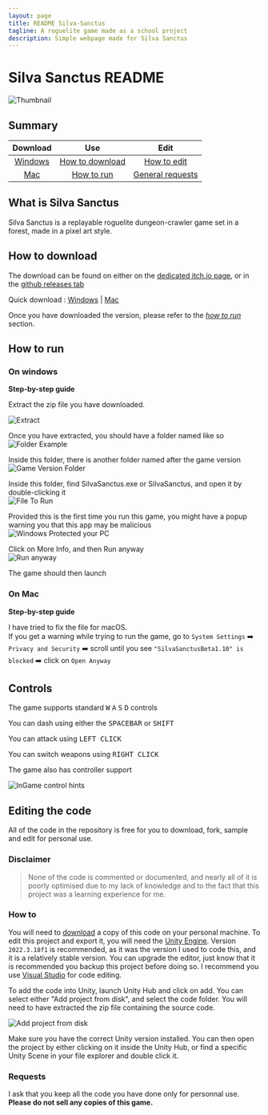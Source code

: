 ```yaml
---
layout: page
title: README Silva-Sanctus
tagline: A roguelite game made as a school project
description: Simple webpage made for Silva Sanctus
---
```


# Silva Sanctus README

![Thumbnail](/images/SilvaSanctusThumbnail.png)

## Summary

|Download|Use|Edit|
|:---:|:---:|:---:|
|[Windows](https://github.com/PadjokeJ/SilvaSanctus/releases/download/Beta1.10/SilvaSanctusBeta1.10.zip)|[How to download](#how-to-download)|[How to edit](#how-to)|
|[Mac](https://github.com/PadjokeJ/SilvaSanctus/releases/download/Beta1.10/SilvaSanctusBeta1.10Mac.zip)|[How to run](#how-to-run)|[General requests](#requests)|

## What is Silva Sanctus

Silva Sanctus is a replayable roguelite dungeon-crawler game set in a forest, made in a pixel art style.

## How to download

The download can be found on either on the [dedicated itch.io page](https://padjokej.itch.io/silva-sanctus), or in the [github releases tab](https://github.com/PadjokeJ/SilvaSanctus/releases/tag/Beta1.10)

Quick download :
[Windows](https://github.com/PadjokeJ/SilvaSanctus/releases/download/Beta1.10/SilvaSanctusBeta1.10.zip) |
[Mac](https://github.com/PadjokeJ/SilvaSanctus/releases/download/Beta1.10/SilvaSanctusBeta1.10Mac.zip)

Once you have downloaded the version, please refer to the [*how to run*](#how-to-run) section.

## How to run

### On windows

<b>Step-by-step guide</b>

Extract the zip file you have downloaded.

![Extract](https://raw.githubusercontent.com/PadjokeJ/SilvaSanctus/refs/heads/main/Images/extract.png)

Once you have extracted, you should have a folder named like so  
![Folder Example](https://raw.githubusercontent.com/PadjokeJ/SilvaSanctus/refs/heads/main/Images/folder-example.png)

Inside this folder, there is another folder named after the game version  
![Game Version Folder](https://raw.githubusercontent.com/PadjokeJ/SilvaSanctus/refs/heads/main/Images/second-folder.png)

Inside this folder, find SilvaSanctus.exe or SilvaSanctus, and open it by double-clicking it  
![File To Run](https://raw.githubusercontent.com/PadjokeJ/SilvaSanctus/refs/heads/main/Images/file-to-run.png)

Provided this is the first time you run this game, you might have a popup warning you that this app may be malicious  
![Windows Protected your PC](https://raw.githubusercontent.com/PadjokeJ/SilvaSanctus/refs/heads/main/Images/windows-protected-your-pc.png)

Click on More Info, and then Run anyway  
![Run anyway](https://raw.githubusercontent.com/PadjokeJ/SilvaSanctus/refs/heads/main/Images/run-anyway.png)

The game should then launch

### On Mac

<b>Step-by-step guide</b>

I have tried to fix the file for macOS.  
If you get a warning while trying to run the game, go to
`System Settings`
➡️
`Privacy and Security`
➡️
scroll until you see `"SilvaSanctusBeta1.10" is blocked`
➡️
click on `Open Anyway`  

## Controls

The game supports standard
<kbd>W</kbd>
<kbd>A</kbd>
<kbd>S</kbd>
<kbd>D</kbd> controls

You can dash using either the
<kbd>SPACEBAR</kbd>
or
<kbd>SHIFT</kbd>

You can attack using
<kbd>LEFT CLICK</kbd>
  
You can switch weapons using
<kbd>RIGHT CLICK</kbd>

The game also has controller support

![InGame control hints](https://raw.githubusercontent.com/PadjokeJ/SilvaSanctus/refs/heads/main/Assets/Sprites/controlls_ui.png)

## Editing the code

All of the code in the repository is free for you to download, fork, sample and edit for personal use.  

### Disclaimer  

>None of the code is commented or documented, and nearly all of it is poorly optimised due to my lack of knowledge and to the fact that this project was a learning experience for me.

### How to

You will need to
[download](https://github.com/PadjokeJ/SilvaSanctus/archive/refs/heads/main.zip)
a copy of this code on your personal machine.
To edit this project and export it, you will need the
[Unity Engine](https://unity.com/).
Version `2022.3.18f1` is recommended, as it was the version I used to code this, and it is a relatively stable version. You can upgrade the editor, just know that it is recommended you backup this project before doing so. I recommend you use
[Visual Studio](https://visualstudio.com/)
for code editing.

To add the code into Unity, launch Unity Hub and click on add. You can select either "Add project from disk", and select the code folder. You will need to have extracted the zip file containing the source code.  

![Add project from disk](https://raw.githubusercontent.com/PadjokeJ/SilvaSanctus/refs/heads/main/Images/unity-add-from-disk.png)

Make sure you have the correct Unity version installed. You can then open the project by either clicking on it inside the Unity Hub, or find a specific Unity Scene in your file explorer and double click it.

### Requests

I ask that you keep all the code you have done only for personnal use. **Please do not sell any copies of this game.**
